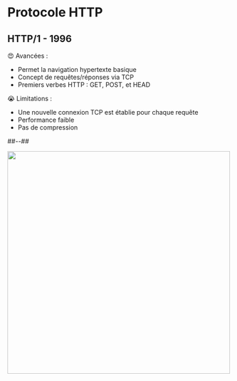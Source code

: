 <!-- .slide: class="two-column with-code columns-60-40" -->

# Protocole HTTP

## HTTP/1 - 1996

😍 Avancées :

- Permet la navigation hypertexte basique
- Concept de requêtes/réponses via TCP
- Premiers verbes HTTP : GET, POST, et HEAD

<div>

😭 Limitations :

- Une nouvelle connexion TCP est établie pour chaque requête
- Performance faible
- Pas de compression

</div>
<!-- .element: class="fragment" data-fragment-index="1"-->

##--##

<img src="./assets/images/03-speed/http1.svg" style="width: 500px; height: auto; display: block"  />
